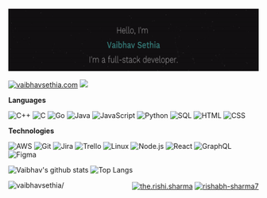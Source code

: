 ![Header](https://github.com/vaibhavsethia/vaibhavsethia/blob/main/Head.gif)

[![vaibhavsethia.com](https://img.shields.io/badge/-VAIBHAVSETHIA.COM-000?style=for-the-badge&logo=react&logoColor=fff)](https://vaibhavsethia.github.io/Portfolio_new/) <img src="https://user-images.githubusercontent.com/48138906/87844647-ada73c00-c8dc-11ea-96af-427f77038aca.gif" width='30px'>

**Languages**

![C++](https://img.shields.io/badge/-C++-000?&logo=c%2b%2b&logoColor=00599C)
![C](https://img.shields.io/badge/-C-000?&logo=C)
![Go](https://img.shields.io/badge/-Go-000?&logo=Go)
![Java](https://img.shields.io/badge/-Java-000?&logo=Java&logoColor=007396)
![JavaScript](https://img.shields.io/badge/-JavaScript-000?&logo=JavaScript)
![Python](https://img.shields.io/badge/-Python-000?&logo=python)
![SQL](https://img.shields.io/badge/-SQL-000?&logo=MySQL)
![HTML](https://img.shields.io/badge/-HTML-000?&logo=Html5)
![CSS](https://img.shields.io/badge/-CSS-000?&logo=css3)

**Technologies**

![AWS](https://img.shields.io/badge/-AWS-000?&logo=Amazon-AWS&logoColor=FF9900)
![Git](https://img.shields.io/badge/-Git-000?&logo=git)
![Jira](https://img.shields.io/badge/-Jira-000?&logo=jira-software)
![Trello](https://img.shields.io/badge/-Trello-000?&logo=Trello)
![Linux](https://img.shields.io/badge/-Linux-000?&logo=linux)
![Node.js](https://img.shields.io/badge/-Node.js-000?&logo=node.js)
![React](https://img.shields.io/badge/-React-000?&logo=React)
![GraphQL](https://img.shields.io/badge/-GraphQL-000?&logo=Graphql)
![Figma](https://img.shields.io/badge/-Figma-000?&logo=Figma)

![Vaibhav's github stats](https://github-readme-stats.vercel.app/api?username=vaibhavsethia&show_icons=true)
![Top Langs](https://github-readme-stats.vercel.app/api/top-langs/?username=vaibhavsethia&layout=compact&langs_count=8)


<p align="right">
  <img align="left" src=https://komarev.com/ghpvc/?username=vaibhavsethia alt=vaibhavsethia/>
<a href="https://www.instagram.com/vaibhav_9_8/" target="_blank"><img align="center" src=https://cdn.jsdelivr.net/npm/simple-icons@3.0.1/icons/instagram.svg alt="the.rishi.sharma" height="20" width="20" /></a>
<a href="https://www.linkedin.com/in/vaibhav-sethia-4711b8145/" target="_blank"><img align="center" src=https://cdn.jsdelivr.net/npm/simple-icons@3.0.1/icons/linkedin.svg alt="rishabh-sharma7" height="20" width="20" /></a>
</p>